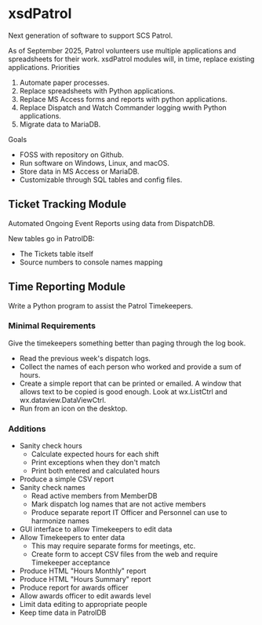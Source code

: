 # xsdPatrol
Next generation of software to support SCS Patrol. 

As of September 2025, Patrol volunteers use multiple applications
and spreadsheets for their work.  xsdPatrol modules will, in time, replace
existing applications.  Priorities
1.  Automate paper processes.
1.  Replace spreadsheets with Python applications.
1.  Replace MS Access forms and reports with python applications.
1.  Replace Dispatch and Watch Commander logging
    wwith Python applications.
1.  Migrate data to MariaDB.

Goals
* FOSS with repository on Github.
* Run software on Windows, Linux, and macOS.
* Store data in MS Access or MariaDB.
* Customizable through SQL tables and config files.

## Ticket Tracking Module
Automated Ongoing Event Reports using data from DispatchDB.

New tables go in PatrolDB:
* The Tickets table itself
* Source numbers to console names mapping

## Time Reporting Module
Write a Python program to assist the Patrol Timekeepers. 

### Minimal Requirements
Give the timekeepers something better than paging through the log book. 
* Read the previous week's dispatch logs. 
* Collect the names of each person who worked and provide a sum of hours. 
* Create a simple report that can be printed or emailed. A window that allows text to be copied is good enough. Look at wx.ListCtrl and wx.dataview.DataViewCtrl.
* Run from an icon on the desktop. 

### Additions
* Sanity check hours
    * Calculate expected hours for each shift
    * Print exceptions when they don't match
    * Print both entered and calculated hours
* Produce a simple CSV report
* Sanity check names
    * Read active members from MemberDB
    * Mark dispatch log names that are not active members
    * Produce separate report IT Officer and Personnel  can use to harmonize names
* GUI interface to allow Timekeepers to edit data
* Allow Timekeepers to enter data
    * This may require separate forms for meetings, etc. 
    * Create form to accept CSV files from the web and require Timekeeper acceptance
* Produce HTML "Hours Monthly" report
* Produce HTML "Hours Summary" report
* Produce report for awards officer
* Allow awards officer to edit awards level
* Limit data editing to appropriate people
* Keep time data in PatrolDB

